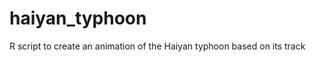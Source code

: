 haiyan_typhoon
==============

R script to create an animation of the Haiyan typhoon based on its track
